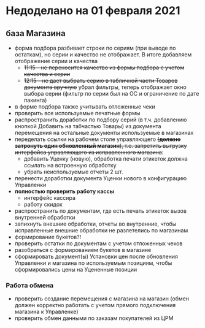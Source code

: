 # Недоделано на 01 февраля 2021

## база Магазина

- форма подбора разбивает строки по сериям (при выводе по остаткам), но серии и качество не отображает. В итоге добавляем отображение серии и качества
  - ~~11:15 - не переносится качество из формы подбора с учетом качества и серии~~
  - ~~12:15 - не дает выбрать серию в табличной части Товаров документа вручную~~ убрал фильтры, теперь отображает окно выбора серии (фильтр по серии был на ОС и ограничение по дате пакинга)
- в форме подбора также учитывать отложенные чеки
- проверить все используемые печатные формы
- распространить доработки по подбору серий (в т.ч. добавлению кнопкой Добавить на табчастью Товары) из документа перемещения на остальные документы используемые в магазинах
- переделать ссылки на рабочем столе управляющего ~~(**должно затронуть один обновленный магазин**), т.е. запретить выгрузку интерфейса управляющего из исправленного магазина~~:  
  - добавить Уценку (новую), обработка печати этикеток должна ссылать на встроенную обработку  
  - убрать неиспользуемые отчеты 2 шт.
- перенести доработки документа Уценки нового в конфигурацию Управленки 
- **полностью проверить работу кассы**
  - интерфейс кассира
  - работу скидок
- распространить по документам, где есть печать этикеток вызов внутренней обработки
- запихнуть внешние обработки, отчеты во внутренние, чтобы исправленные внешние обработки не разлетелись по магазинам
- формирование букетов?!
- проверить остатки по документам с учетом отложенных чеков
- разобраться с формированием букетов в магазине
- сформировать документ(ы) Установки цен после обновления Управленки и магазина по используемым позициям, чтобы сформировались цены на Уцененные позиции

### Работа обмена

- проверить создание перемещения с магазина на магазин (обмен должен корректно работать с учетом прямого подключения магазина к Управленке)
- проверить обмен данными по заказам покупателей из ЦРМ
